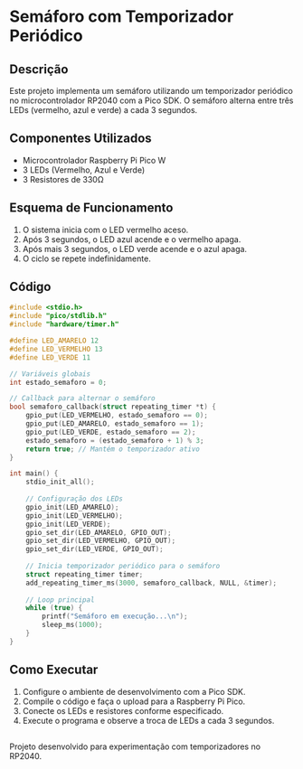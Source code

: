 # Semáforo com Temporizador Periódico

## Descrição
Este projeto implementa um semáforo utilizando um temporizador periódico no microcontrolador RP2040 com a Pico SDK. O semáforo alterna entre três LEDs (vermelho, azul e verde) a cada 3 segundos.

## Componentes Utilizados
- Microcontrolador Raspberry Pi Pico W
- 3 LEDs (Vermelho, Azul e Verde)
- 3 Resistores de 330Ω

## Esquema de Funcionamento
1. O sistema inicia com o LED vermelho aceso.
2. Após 3 segundos, o LED azul acende e o vermelho apaga.
3. Após mais 3 segundos, o LED verde acende e o azul apaga.
4. O ciclo se repete indefinidamente.

## Código
```c
#include <stdio.h>
#include "pico/stdlib.h"
#include "hardware/timer.h"

#define LED_AMARELO 12
#define LED_VERMELHO 13
#define LED_VERDE 11

// Variáveis globais
int estado_semaforo = 0;

// Callback para alternar o semáforo
bool semaforo_callback(struct repeating_timer *t) {
    gpio_put(LED_VERMELHO, estado_semaforo == 0);
    gpio_put(LED_AMARELO, estado_semaforo == 1);
    gpio_put(LED_VERDE, estado_semaforo == 2);
    estado_semaforo = (estado_semaforo + 1) % 3;
    return true; // Mantém o temporizador ativo
}

int main() {
    stdio_init_all();
    
    // Configuração dos LEDs
    gpio_init(LED_AMARELO);
    gpio_init(LED_VERMELHO);
    gpio_init(LED_VERDE);
    gpio_set_dir(LED_AMARELO, GPIO_OUT);
    gpio_set_dir(LED_VERMELHO, GPIO_OUT);
    gpio_set_dir(LED_VERDE, GPIO_OUT);
    
    // Inicia temporizador periódico para o semáforo
    struct repeating_timer timer;
    add_repeating_timer_ms(3000, semaforo_callback, NULL, &timer);
    
    // Loop principal
    while (true) {
        printf("Semáforo em execução...\n");
        sleep_ms(1000);
    }
}
```

## Como Executar
1. Configure o ambiente de desenvolvimento com a Pico SDK.
2. Compile o código e faça o upload para a Raspberry Pi Pico.
3. Conecte os LEDs e resistores conforme especificado.
4. Execute o programa e observe a troca de LEDs a cada 3 segundos.

## 
Projeto desenvolvido para experimentação com temporizadores no RP2040.
